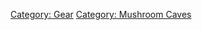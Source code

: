 [Category: Gear](Category:_Gear "wikilink") [Category: Mushroom
Caves](Category:_Mushroom_Caves "wikilink")
